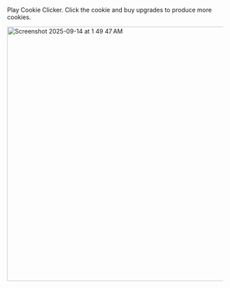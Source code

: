 Play Cookie Clicker. Click the cookie and buy upgrades to produce more cookies.

<img width="798" height="595" alt="Screenshot 2025-09-14 at 1 49 47 AM" src="https://github.com/user-attachments/assets/f41f29db-9d20-46ff-a2f8-e7e920344269" />
